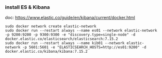 ### install ES & Kibana
doc: https://www.elastic.co/guide/en/kibana/current/docker.html
```
sudo docker network create elastic-network
sudo docker run --restart always --name es01 --network elastic-network -p 9200:9200 -p 9300:9300 -e "discovery.type=single-node" -d docker.elastic.co/elasticsearch/elasticsearch:7.15.2
sudo docker run --restart always --name kib01 --network elastic-network -p 5601:5601 -e "ELASTICSEARCH_HOSTS=http://es01:9200" -d docker.elastic.co/kibana/kibana:7.15.2
```
